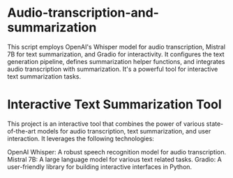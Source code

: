 # Audio-transcription-and-summarization
This script employs OpenAI's Whisper model for audio transcription, Mistral 7B for text summarization, and Gradio for interactivity. It configures the text generation pipeline, defines summarization helper functions, and integrates audio transcription with summarization. It's a powerful tool for interactive text summarization tasks.

# Interactive Text Summarization Tool
This project is an interactive tool that combines the power of various state-of-the-art models for audio transcription, text summarization, and user interaction. It leverages the following technologies:

OpenAI Whisper: A robust speech recognition model for audio transcription.
Mistral 7B: A large language model for various text related tasks.
Gradio: A user-friendly library for building interactive interfaces in Python.
